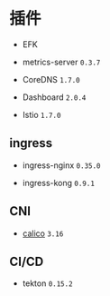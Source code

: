 # 插件

* EFK

* metrics-server `0.3.7`

* CoreDNS `1.7.0`

* Dashboard `2.0.4`

* Istio `1.7.0`

## ingress

* ingress-nginx `0.35.0`

* ingress-kong `0.9.1`

## CNI

* [calico](https://docs.projectcalico.org/getting-started/kubernetes/self-managed-onprem/) `3.16`

## CI/CD

* tekton `0.15.2`
